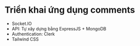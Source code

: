 # Triển khai ứng dụng comments

- Socket.IO
- API: Tự xây dựng bằng ExpressJS + MongoDB
- Authentication: Clerk
- Tailwind CSS

